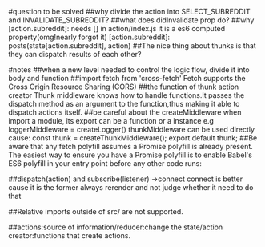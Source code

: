 #question to be solved
##why divide the action into SELECT_SUBREDDIT and INVALIDATE_SUBREDDIT?
##what does didInvalidate prop do?
##why [action.subreddit]: needs [] in action/index.js
it is a es6 computed property(omg!nearly forgot it)
 [action.subreddit]: posts(state[action.subreddit], action)
##The nice thing about thunks is that they can dispatch results of each other?


#notes
##when a new level needed to control the logic flow, divide it into body and function
##import fetch from 'cross-fetch'
Fetch supports the Cross Origin Resource Sharing (CORS)
##the function of thunk action creator
Thunk middleware knows how to handle functions.It passes the dispatch method as an argument to the function,thus making it able to dispatch actions itself.
##be careful about the createMiddleware
when import a module, its export can be a function or a instance
e.g
loggerMiddleware = createLogger()
thunkMiddleware can be used directly cause:
    const thunk = createThunkMiddleware();
    export default thunk;
##Be aware that any fetch polyfill assumes a Promise polyfill is already present. 
The easiest way to ensure you have a Promise polyfill is to enable Babel's ES6 polyfill in your entry point before any other code runs:

##dispatch(action) and subscribe(listener) ->connect 
connect is better cause it is the former always rerender and not judge whether it need to do that

##Relative imports outside of src/ are not supported.

##actions:source of information/reducer:change the state/action creator:functions that create actions.






